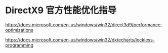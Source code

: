 # DirectX9 官方性能优化指导

https://docs.microsoft.com/en-us/windows/win32/direct3d9/performance-optimizations

https://docs.microsoft.com/en-us/windows/win32/dxtecharts/lockless-programming

